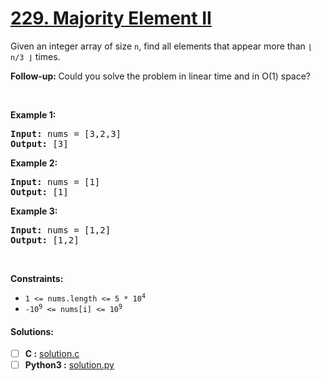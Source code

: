# [229. Majority Element II](https://leetcode.com/problems/majority-element-ii/)
Given an integer array of size <code>n</code>, find all elements that appear more than <code>⌊ n/3 ⌋</code> times.</p>

<p><strong>Follow-up: </strong>Could you solve the problem&nbsp;in linear time and in O(1) space?</p>

<p>&nbsp;</p>
<p><strong>Example 1:</strong></p>

<pre><strong>Input:</strong> nums = [3,2,3]
<strong>Output:</strong> [3]
</pre>

<p><strong>Example 2:</strong></p>

<pre><strong>Input:</strong> nums = [1]
<strong>Output:</strong> [1]
</pre>

<p><strong>Example 3:</strong></p>

<pre><strong>Input:</strong> nums = [1,2]
<strong>Output:</strong> [1,2]
</pre>

<p>&nbsp;</p>
<p><strong>Constraints:</strong></p>

<ul>
	<li><code>1 &lt;= nums.length &lt;= 5 * 10<sup>4</sup></code></li>
	<li><code>-10<sup>9</sup> &lt;= nums[i] &lt;= 10<sup>9</sup></code></li>
</ul>


#### Solutions:
- [ ] **C :** [solution.c](solution.c)
- [ ] **Python3 :** [solution.py](solution.py)
